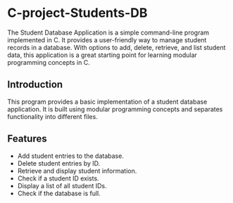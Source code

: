 # C-project-Students-DB
 The Student Database Application is a simple command-line program implemented in C. It provides a user-friendly way to manage student records in a database. With options to add, delete, retrieve, and list student data, this application is a great starting point for learning modular programming concepts in C.
## Introduction

This program provides a basic implementation of a student database application. It is built using modular programming concepts and separates functionality into different files.

## Features

- Add student entries to the database.
- Delete student entries by ID.
- Retrieve and display student information.
- Check if a student ID exists.
- Display a list of all student IDs.
- Check if the database is full.
